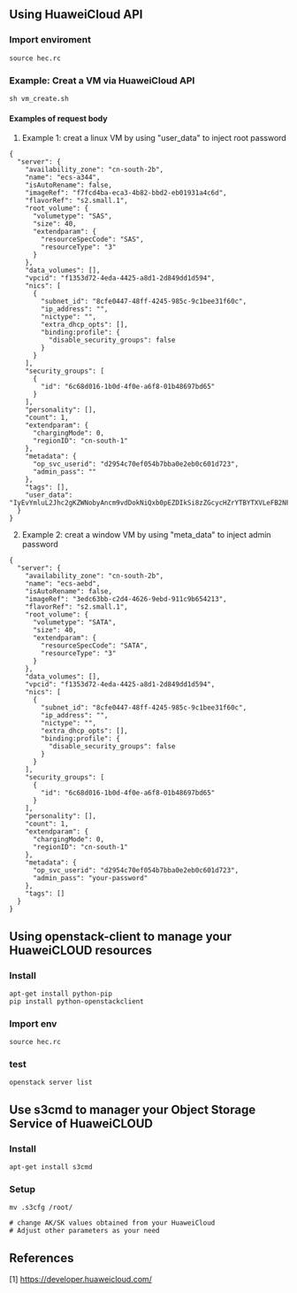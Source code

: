 
## Using HuaweiCloud API
### Import enviroment
```
source hec.rc
```
### Example: Creat a VM via HuaweiCloud API
``` 
sh vm_create.sh 
```

#### Examples of request body

1. Example 1: creat a linux VM by using "user_data" to inject root password 
```
{
  "server": {
    "availability_zone": "cn-south-2b",
    "name": "ecs-a344",
    "isAutoRename": false,
    "imageRef": "f7fcd4ba-eca3-4b82-bbd2-eb01931a4c6d",
    "flavorRef": "s2.small.1",
    "root_volume": {
      "volumetype": "SAS",
      "size": 40,
      "extendparam": {
        "resourceSpecCode": "SAS",
        "resourceType": "3"
      }
    },
    "data_volumes": [],
    "vpcid": "f1353d72-4eda-4425-a8d1-2d849dd1d594",
    "nics": [
      {
        "subnet_id": "8cfe0447-48ff-4245-985c-9c1bee31f60c",
        "ip_address": "",
        "nictype": "",
        "extra_dhcp_opts": [],
        "binding:profile": {
          "disable_security_groups": false
        }
      }
    ],
    "security_groups": [
      {
        "id": "6c68d016-1b0d-4f0e-a6f8-01b48697bd65"
      }
    ],
    "personality": [],
    "count": 1,
    "extendparam": {
      "chargingMode": 0,
      "regionID": "cn-south-1"
    },
    "metadata": {
      "op_svc_userid": "d2954c70ef054b7bba0e2eb0c601d723",
      "admin_pass": ""
    },
    "tags": [],
    "user_data": "IyEvYmluL2Jhc2gKZWNobyAncm9vdDokNiQxb0pEZDIkSi8zZGcycHZrYTBYTXVLeFB2NFYudC90dk9XYkNmOUZrLklPYXF6cFUyemw4WnN5Ty9yOUhWNTRmekExZFlCRk1IN1l3ZFZrQU15Lk4xbHhwSVo0UTEnIHwgY2hwYXNzd2QgLWU7"
  }
}
```

2. Example 2: creat a window VM by using "meta_data" to inject admin password 

```
{
  "server": {
    "availability_zone": "cn-south-2b",
    "name": "ecs-aebd",
    "isAutoRename": false,
    "imageRef": "3edc63bb-c2d4-4626-9ebd-911c9b654213",
    "flavorRef": "s2.small.1",
    "root_volume": {
      "volumetype": "SATA",
      "size": 40,
      "extendparam": {
        "resourceSpecCode": "SATA",
        "resourceType": "3"
      }
    },
    "data_volumes": [],
    "vpcid": "f1353d72-4eda-4425-a8d1-2d849dd1d594",
    "nics": [
      {
        "subnet_id": "8cfe0447-48ff-4245-985c-9c1bee31f60c",
        "ip_address": "",
        "nictype": "",
        "extra_dhcp_opts": [],
        "binding:profile": {
          "disable_security_groups": false
        }
      }
    ],
    "security_groups": [
      {
        "id": "6c68d016-1b0d-4f0e-a6f8-01b48697bd65"
      }
    ],
    "personality": [],
    "count": 1,
    "extendparam": {
      "chargingMode": 0,
      "regionID": "cn-south-1"
    },
    "metadata": {
      "op_svc_userid": "d2954c70ef054b7bba0e2eb0c601d723",
      "admin_pass": "your-password"
    },
    "tags": []
  }
}
```

## Using openstack-client to manage your HuaweiCLOUD resources 
### Install
``` 
apt-get install python-pip
pip install python-openstackclient
```
### Import env
``` 
source hec.rc
```

### test
``` 
openstack server list
```

## Use s3cmd to manager your Object Storage Service of HuaweiCLOUD
### Install
```
apt-get install s3cmd
```
### Setup
```
mv .s3cfg /root/

# change AK/SK values obtained from your HuaweiCloud
# Adjust other parameters as your need
```


## References
[1] <https://developer.huaweicloud.com/>



